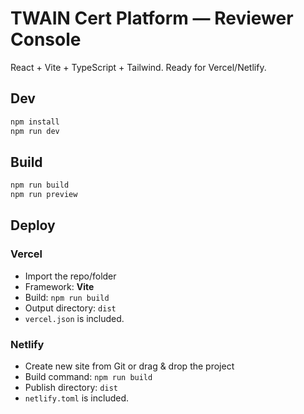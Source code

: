 # TWAIN Cert Platform — Reviewer Console

React + Vite + TypeScript + Tailwind. Ready for Vercel/Netlify.

## Dev
```bash
npm install
npm run dev
```

## Build
```bash
npm run build
npm run preview
```

## Deploy
### Vercel
- Import the repo/folder
- Framework: **Vite**
- Build: `npm run build`
- Output directory: `dist`
- `vercel.json` is included.

### Netlify
- Create new site from Git or drag & drop the project
- Build command: `npm run build`
- Publish directory: `dist`
- `netlify.toml` is included.
